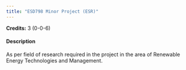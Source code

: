 ```yaml
---
title: "ESD798 Minor Project (ESR)"
---
```

**Credits:** 3 (0-0-6)

#### Description
As per field of research required in the project in the area of Renewable Energy Technologies and Management.